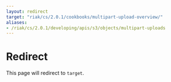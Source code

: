 ```yaml
---
layout: redirect
target: "riak/cs/2.0.1/cookbooks/multipart-upload-overview/"
aliases:
- /riak/cs/2.0.1/developing/apis/s3/objects/multipart-uploads
---
```


# Redirect

This page will redirect to `target`.
